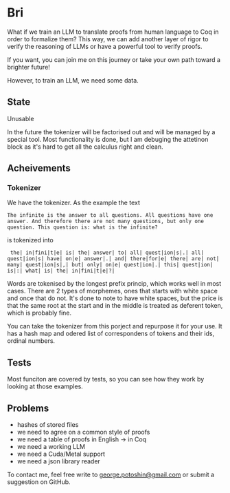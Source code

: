 # Bri

What if we train an LLM to translate proofs from human language to Coq in order to formalize them?
This way, we can add another layer of rigor to verify the reasoning of LLMs or have a powerful tool to verify proofs.

If you want, you can join me on this journey or take your own path toward a brighter future!

However, to train an LLM, we need some data.

## State
Unusable

In the future the tokenizer will be factorised out and will be managed by a
special tool. Most functionality is done, but I am debuging the attetinon block
as it's hard to get all the calculus right and clean.

## Acheivements
### Tokenizer
We have the tokenizer. As the example the text
```
The infinite is the answer to all questions. All questions have one answer. And therefore there are not many questions, but only one question. This question is: what is the infinite?
```
is tokenized into
```
 the| in|fini|t|e| is| the| answer| to| all| quest|ion|s|.| all| quest|ion|s| have| on|e| answer|.| and| there|for|e| there| are| not| many| quest|ion|s|,| but| only| on|e| quest|ion|.| this| quest|ion| is|:| what| is| the| in|fini|t|e|?|
```
Words are tokenised by the longest prefix princip, which works well in most
cases. There are 2 types of morphemes, ones that starts with white space and
once that do not. It's done to note to have white spaces, but the price is
that the same root at the start and in the middle is treated as deferent token,
which is probably fine.

You can take the tokenizer from this porject and repurpose it for your use.
It has a hash map and odered list of correspondens of tokens and their ids,
ordinal numbers.

## Tests
Most funciton are covered by tests, so you can see how they work by looking at
those examples.

## Problems
+ hashes of stored files
+ we need to agree on a common style of proofs
+ we need a table of proofs in English -> in Coq
+ we need a working LLM
+ we need a Cuda/Metal support
+ we need a json library reader

To contact me, feel free write to <george.potoshin@gmail.com> or submit a suggestion
on GitHub.
